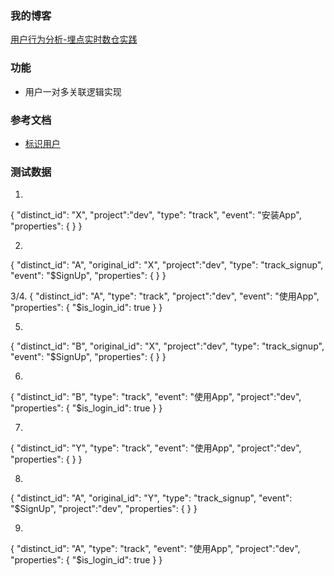 ### 我的博客
[用户行为分析-埋点实时数仓实践](https://blog.csdn.net/appearbeauty/article/details/109784875)

### 功能
- 用户一对多关联逻辑实现

### 参考文档
- [标识用户](https://manual.sensorsdata.cn/sa/latest/tech_knowledge_user-7540285.html)

### 测试数据

1.
{
  "distinct_id": "X",
  "project":"dev",
  "type": "track",
  "event": "安装App",
  "properties": {
  }
}

2.
{
  "distinct_id": "A",
  "original_id": "X",
  "project":"dev",
  "type": "track_signup",
  "event": "$SignUp",
  "properties": {
  }
}

3/4.
{
  "distinct_id": "A",
  "type": "track",
  "project":"dev",
  "event": "使用App",
  "properties": {
    "$is_login_id": true
  }
}

5.
{
  "distinct_id": "B",
  "original_id": "X",
  "project":"dev",
  "type": "track_signup",
  "event": "$SignUp",
  "properties": {
  }
}

6.
{
  "distinct_id": "B",
  "type": "track",
  "event": "使用App",
  "project":"dev",
  "properties": {
    "$is_login_id": true
  }
}

7.
{
  "distinct_id": "Y",
  "type": "track",
  "event": "使用App",
  "project":"dev",
  "properties": {
  }
}

8.
{
  "distinct_id": "A",
  "original_id": "Y",
  "type": "track_signup",
  "event": "$SignUp",
  "project":"dev",
  "properties": {
  }
}

9.
{
  "distinct_id": "A",
  "type": "track",
  "event": "使用App",
  "project":"dev",
  "properties": {
    "$is_login_id": true
  }
}


